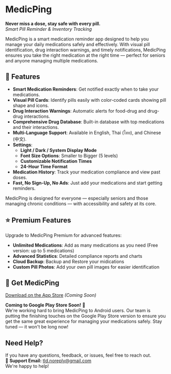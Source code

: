 # MedicPing

**Never miss a dose, stay safe with every pill.**  
*Smart Pill Reminder & Inventory Tracking*

MedicPing is a smart medication reminder app designed to help you manage your daily medications safely and effectively. With visual pill identification, drug interaction warnings, and timely notifications, MedicPing ensures you take the right medication at the right time — perfect for seniors and anyone managing multiple medications.

## 💊 Features

- **Smart Medication Reminders**: Get notified exactly when to take your medications.
- **Visual Pill Cards**: Identify pills easily with color-coded cards showing pill shape and icons.
- **Drug Interaction Warnings**: Automatic alerts for food-drug and drug-drug interactions.
- **Comprehensive Drug Database**: Built-in database with top medications and their interactions.
- **Multi-Language Support**: Available in English, Thai (ไทย), and Chinese (中文).
- **Settings**:
  - **Light / Dark / System Display Mode**
  - **Font Size Options**: Smaller to Bigger (5 levels)
  - **Customizable Notification Times**
  - **24-Hour Time Format**
- **Medication History**: Track your medication compliance and view past doses.
- **Fast, No Sign-Up, No Ads**: Just add your medications and start getting reminders.

MedicPing is designed for everyone — especially seniors and those managing chronic conditions — with accessibility and safety at its core.

## ⭐ Premium Features

Upgrade to MedicPing Premium for advanced features:

- **Unlimited Medications**: Add as many medications as you need (Free version: up to 5 medications)
- **Advanced Statistics**: Detailed compliance reports and charts
- **Cloud Backup**: Backup and Restore your midications
- **Custom Pill Photos**: Add your own pill images for easier identification

## 📱 Get MedicPing

[Download on the App Store](#) *(Coming Soon)*

**Coming to Google Play Store Soon!** 🚀  
We're working hard to bring MedicPing to Android users. Our team is putting the finishing touches on the Google Play Store version to ensure you get the same great experience for managing your medications safely. Stay tuned — it won't be long now!

## Need Help?

If you have any questions, feedback, or issues, feel free to reach out.  
📩 **Support Email:** [tld.noreply@gmail.com](mailto:tld.noreply@gmail.com)  
We're happy to help!